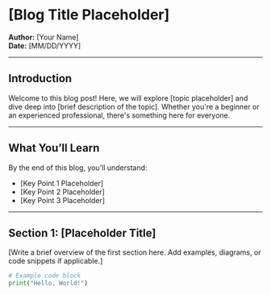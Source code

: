 # [Blog Title Placeholder]

**Author:** [Your Name]  
**Date:** [MM/DD/YYYY]  

---

## Introduction

Welcome to this blog post! Here, we will explore [topic placeholder] and dive deep into [brief description of the topic]. Whether you're a beginner or an experienced professional, there's something here for everyone.

---

## What You’ll Learn

By the end of this blog, you’ll understand:

- [Key Point 1 Placeholder]
- [Key Point 2 Placeholder]
- [Key Point 3 Placeholder]

---

## Section 1: [Placeholder Title]

[Write a brief overview of the first section here. Add examples, diagrams, or code snippets if applicable.]

```python
# Example code block
print("Hello, World!")